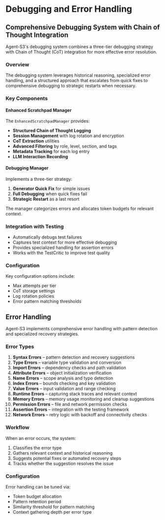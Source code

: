 <!--
File: docs/debugging_and_error_handling.md
Description: Combined guide for debugging strategies and error handling.
-->

# Debugging and Error Handling

## Comprehensive Debugging System with Chain of Thought Integration

Agent-S3's debugging system combines a three-tier debugging strategy with Chain of Thought (CoT) integration for more effective error resolution.

### Overview

The debugging system leverages historical reasoning, specialized error handling, and a structured approach that escalates from quick fixes to comprehensive debugging to strategic restarts when necessary.

### Key Components

#### Enhanced Scratchpad Manager
The `EnhancedScratchpadManager` provides:
- **Structured Chain of Thought Logging**
- **Session Management** with log rotation and encryption
- **CoT Extraction** utilities
- **Advanced Filtering** by role, level, section, and tags
- **Metadata Tracking** for each log entry
- **LLM Interaction Recording**

#### Debugging Manager
Implements a three-tier strategy:
1. **Generator Quick Fix** for simple issues
2. **Full Debugging** when quick fixes fail
3. **Strategic Restart** as a last resort

The manager categorizes errors and allocates token budgets for relevant context.

### Integration with Testing
- Automatically debugs test failures
- Captures test context for more effective debugging
- Provides specialized handling for assertion errors
- Works with the TestCritic to improve test quality

### Configuration
Key configuration options include:
- Max attempts per tier
- CoT storage settings
- Log rotation policies
- Error pattern matching thresholds

## Error Handling

Agent-S3 implements comprehensive error handling with pattern detection and specialized recovery strategies.

### Error Types
1. **Syntax Errors** – pattern detection and recovery suggestions
2. **Type Errors** – variable type validation and conversion
3. **Import Errors** – dependency checks and path validation
4. **Attribute Errors** – object initialization verification
5. **Name Errors** – scope analysis and typo detection
6. **Index Errors** – bounds checking and key validation
7. **Value Errors** – input validation and range checking
8. **Runtime Errors** – capturing stack traces and relevant context
9. **Memory Errors** – memory usage monitoring and cleanup suggestions
10. **Permission Errors** – file and network permission checks
11. **Assertion Errors** – integration with the testing framework
12. **Network Errors** – retry logic with backoff and connectivity checks

### Workflow
When an error occurs, the system:
1. Classifies the error type
2. Gathers relevant context and historical reasoning
3. Suggests potential fixes or automated recovery steps
4. Tracks whether the suggestion resolves the issue

### Configuration
Error handling can be tuned via:
- Token budget allocation
- Pattern retention period
- Similarity threshold for pattern matching
- Context gathering depth per error type

